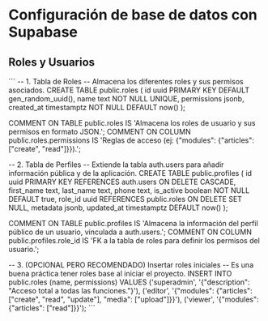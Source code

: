 # Configuración de base de datos con Supabase

## Roles y Usuarios

´´´
-- 1. Tabla de Roles
-- Almacena los diferentes roles y sus permisos asociados.
CREATE TABLE public.roles (
  id uuid PRIMARY KEY DEFAULT gen_random_uuid(),
  name text NOT NULL UNIQUE,
  permissions jsonb,
  created_at timestamptz NOT NULL DEFAULT now()
);

COMMENT ON TABLE public.roles IS 'Almacena los roles de usuario y sus permisos en formato JSON.';
COMMENT ON COLUMN public.roles.permissions IS 'Reglas de acceso (ej: {"modules": {"articles": ["create", "read"]}}).';

-- 2. Tabla de Perfiles
-- Extiende la tabla auth.users para añadir información pública y de la aplicación.
CREATE TABLE public.profiles (
  id uuid PRIMARY KEY REFERENCES auth.users ON DELETE CASCADE,
  first_name text,
  last_name text,
  phone text,
  is_active boolean NOT NULL DEFAULT true,
  role_id uuid REFERENCES public.roles ON DELETE SET NULL,
  metadata jsonb,
  updated_at timestamptz DEFAULT now()
);

COMMENT ON TABLE public.profiles IS 'Almacena la información del perfil público de un usuario, vinculada a auth.users.';
COMMENT ON COLUMN public.profiles.role_id IS 'FK a la tabla de roles para definir los permisos del usuario.';

-- 3. (OPCIONAL PERO RECOMENDADO) Insertar roles iniciales
-- Es una buena práctica tener roles base al iniciar el proyecto.
INSERT INTO public.roles (name, permissions)
VALUES
  ('superadmin', '{"description": "Acceso total a todas las funciones."}'),
  ('editor',     '{"modules": {"articles": ["create", "read", "update"], "media": ["upload"]}}'),
  ('viewer',     '{"modules": {"articles": ["read"]}}');
´´´